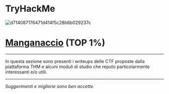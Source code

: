 # TryHackMe

![d714087176471d414f5c28b6b029237c](https://github.com/Manganaccio/Manganaccio/assets/137283468/1f78bb81-30e5-4de1-b2e2-a41a17d665e2)



# [Manganaccio](https://tryhackme.com/p/Manganaccio) (TOP 1%)
  
  <script src="https://tryhackme.com/badge/1131274"></script>
  
*****

In questa sezione sono presenti i writeups delle CTF proposte dalla piattaforma THM e alcuni moduli di studio che reputo particolarmente interessanti e/o utili.


*****
_Suggerimenti e migliorie sono ben accette._
